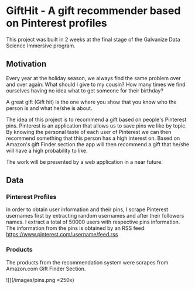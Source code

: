 # GiftHit - A gift recommender based on Pinterest profiles

This project was built in 2 weeks at the final stage of the Galvanize Data Science Immersive program.

## Motivation

Every year at the holiday season, we always find the same problem over and over again: What should I give to my cousin? How many times we find ourselves having no idea what to get someone for their birthday?

A great gift (Gift hit) is the one where you show that you know who the person is and what he/she is about.

The idea of this project is to recommend a gift based on people's Pinterest pins. Pinterest is an application that allows us to save pins we like by topic.
By knowing the personal taste of each user of Pinterest we can then recommend something that this person has a high interest on. Based on Amazon's gift Finder section the app will then recommend a gift that he/she will have a high probability to like.

The work will be presented by a web application in a near future.

## Data

### Pinterest Profiles

In order to obtain user information and their pins, I scrape Pinterest usernames first by extracting random usernames and after their followers names. I extract a total of 50000 users with respective pins information.
The information from the pins is obtained by an RSS feed: https://www.pinterest.com/username/feed.rss

### Products

The products from the recommendation system were scrapes from Amazon.com Gift Finder Section.

![](/images/pins.png =250x)
